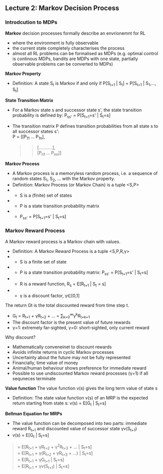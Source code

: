 ## Lecture 2: Markov Decision Process
### Introdcution to MDPs
**Markov** decision processes formally describe an envrionemnt for RL
- where the environment is fully observable
- the current state completely characterises the process
- almost all RL problems can be formalised as MDPs (e.g. optimal control is continous MDPs, bandits are MDPs with one state, partially observable problems can be converted to MDPs)

**Markov Property**
- Definition:
A state S<sub>t</sub> is Markov if and only if
P[S<sub>t+1</sub> | S<sub>t</sub>] = P[S<sub>t+1</sub> | S<sub>1</sub>,..., S<sub>t</sub>]

**State Transition Matrix**
- For a Markov state s and successor state s', the state transition probability is defined by:
P<sub>ss'</sub> = P[S<sub>t+1</sub>=s' | S<sub>t</sub>=s]

- The transition matrix P defines transition probabilities from all state s to all successor states s': \
P = [[P<sub>11</sub> ... P<sub>1n</sub>], 
  >> [...........], \
  >> [P<sub>n1</sub> ... P<sub>nn</sub>]] 

**Markov Process**
- A Markov process is a memoryless random process, i.e. a sequence of random states S<sub>1</sub>, S<sub>2</sub>, ... with the Markov property.
- Definition:
Markov Process (or Markov Chain) is a tuple <S,P>
- - S is a (finite) set of states
- - P is a state transition probability matrix
- - P<sub>ss'</sub> = P[S<sub>t+1</sub>=s' | S<sub>t</sub>=s]

### Markov Reward Process
A Markov reward process is a Markov chain with values.
- Definition: A Markov Reward Process is a tuple <S,P,R,γ>
- - S is a finite set of state
- - P is a state transition probability matrix: P<sub>ss'</sub> = P[S<sub>t+1</sub>=s' | S<sub>t</sub>=s]
- - R is a reward function, R<sub>s</sub> = E[R<sub>t+1</sub> | S<sub>t</sub> = s]
- - γ is a discount factor, γ∈[0,1]

The return Gt is the total discounted reward from time step t.
- G<sub>t</sub> = R<sub>t+1</sub> + γR<sub>t+2</sub> + ... = ∑<sub>k=0</sub><sup>∞</sup>γ<sup>k</sup>R<sub>t+k+1</sub>
- The discount factor is the present value of future rewards
- γ=1: extremely far-sighted, γ=0: short-sighted, only current reward

Why discount?
- Mathematically conveneinet to discount rewards
- Avoids infinite returns in cyclic Markov processes
- Uncertainty about the future may not be fully represented
- Financially, time value of money
- Animal/human behaviour shows preference for immediate reward
- Possible to use undiscounted Markov reward processes (γ=1) if all sequneces terminate

**Value function**
The value function v(s) gives the long term value of state s
- Definition: The state value function v(s) of an MRP is the expected return starting from state s: v(s) = E[G<sub>t</sub> | S<sub>t</sub>=s]

**Bellman Equation for MRPs**
- The value function can be decomposed into two parts: immediate reward R<sub>t+1</sub> and discounted value of successor state γv(S<sub>t+1</sub>) 
- v(s) = E[G<sub>t</sub> | S<sub>t</sub>=s]
> = E[R<sub>t+1</sub> + γR<sub>t+2</sub> + γ<sup>2</sup>R<sub>t+3</sub> + ... | S<sub>t</sub>=s] \
> = E[R<sub>t+1</sub> + γ(R<sub>t+2</sub> + γR<sub>t+3</sub> + ...) | S<sub>t</sub>=s] \
> = E[R<sub>t+1</sub> + γG<sub>t+1</sub> | S<sub>t</sub>=s] \
> = E[R<sub>t+1</sub> + γv(S<sub>t+1</sub>) | S<sub>t</sub>=s]

